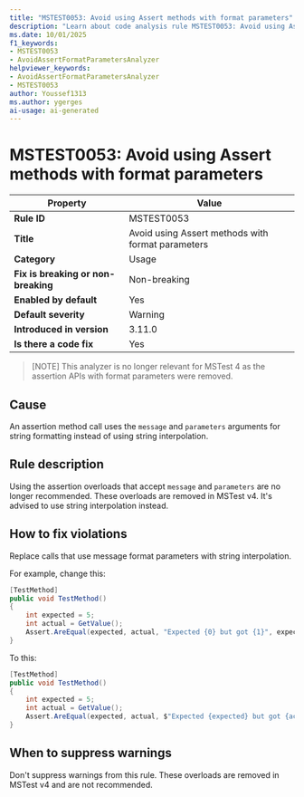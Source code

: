 ```yaml
---
title: "MSTEST0053: Avoid using Assert methods with format parameters"
description: "Learn about code analysis rule MSTEST0053: Avoid using Assert methods with format parameters"
ms.date: 10/01/2025
f1_keywords:
- MSTEST0053
- AvoidAssertFormatParametersAnalyzer
helpviewer_keywords:
- AvoidAssertFormatParametersAnalyzer
- MSTEST0053
author: Youssef1313
ms.author: ygerges
ai-usage: ai-generated
---
```

# MSTEST0053: Avoid using Assert methods with format parameters

| Property                            | Value                                                                                    |
|-------------------------------------|------------------------------------------------------------------------------------------|
| **Rule ID**                         | MSTEST0053                                                                               |
| **Title**                           | Avoid using Assert methods with format parameters                                        |
| **Category**                        | Usage                                                                                    |
| **Fix is breaking or non-breaking** | Non-breaking                                                                             |
| **Enabled by default**              | Yes                                                                                      |
| **Default severity**                | Warning                                                                                  |
| **Introduced in version**           | 3.11.0                                                                                   |
| **Is there a code fix**             | Yes                                                                                      |

> [NOTE]
> This analyzer is no longer relevant for MSTest 4 as the assertion APIs with format parameters were removed.

## Cause

An assertion method call uses the `message` and `parameters` arguments for string formatting instead of using string interpolation.

## Rule description

Using the assertion overloads that accept `message` and `parameters` are no longer recommended. These overloads are removed in MSTest v4. It's advised to use string interpolation instead.

## How to fix violations

Replace calls that use message format parameters with string interpolation.

For example, change this:

```csharp
[TestMethod]
public void TestMethod()
{
    int expected = 5;
    int actual = GetValue();
    Assert.AreEqual(expected, actual, "Expected {0} but got {1}", expected, actual);
}
```

To this:

```csharp
[TestMethod]
public void TestMethod()
{
    int expected = 5;
    int actual = GetValue();
    Assert.AreEqual(expected, actual, $"Expected {expected} but got {actual}");
}
```

## When to suppress warnings

Don't suppress warnings from this rule. These overloads are removed in MSTest v4 and are not recommended.
